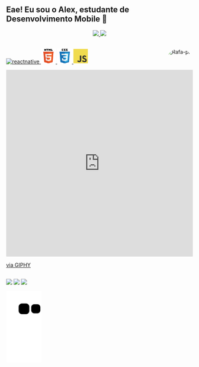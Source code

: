 ## Eae! Eu sou o Alex, estudante de Desenvolvimento Mobile 📱
<div align="center">
  <a href="https://github.com/alexdeividy">
  <img height="180em" src="https://github-readme-stats.vercel.app/api?username=alexdeividy&show_icons=true&theme=dracula&include_all_commits=true&count_private=true"/>
  <img height="180em" src="https://github-readme-stats.vercel.app/api/top-langs/?username=alexdeividy&layout=compact&langs_count=7&theme=dracula"/>
</div>
<div style="display: inline_block"><br>
<p>
  <a href="https://reactnative.dev/" target="_blank" rel="noreferrer"> <img src="https://reactnative.dev/img/header_logo.svg" alt="reactnative" width="40" height="40"/> </a>
  <a href="https://www.w3.org/html/" target="_blank" rel="noreferrer"> <img src="https://raw.githubusercontent.com/devicons/devicon/master/icons/html5/html5-original-wordmark.svg" alt="html5" width="40" height="40"/> </a>
  <a href="https://www.w3schools.com/css/" target="_blank" rel="noreferrer"> <img src="https://raw.githubusercontent.com/devicons/devicon/master/icons/css3/css3-original-wordmark.svg" alt="css3" width="40" height="40"/> </a>
  <a href="https://developer.mozilla.org/en-US/docs/Web/JavaScript" target="_blank" rel="noreferrer"> <img src="https://raw.githubusercontent.com/devicons/devicon/master/icons/javascript/javascript-original.svg" alt="javascript" width="40" height="40"/> </a>
  <img align="right" alt="Rafa-pic" height="150" style="border-radius:50px;" src="https://giphy.com/embed/uqQdCeqyx71NlNIOPY">
  </p>
</div>
  <div style="width:100%;height:0;padding-bottom:100%;position:relative;"><iframe src="https://giphy.com/embed/uqQdCeqyx71NlNIOPY" width="100%" height="100%" style="position:absolute" frameBorder="0" class="giphy-embed" allowFullScreen></iframe></div><p><a href="https://giphy.com/gifs/uqQdCeqyx71NlNIOPY">via GIPHY</a></p>
  
  ##
 
<div>
  <a href="https://instagram.com/aleksanttana" target="_blank"><img src="https://img.shields.io/badge/-Instagram-%23E4405F?style=for-the-badge&logo=instagram&logoColor=white" target="_blank"></a>
  <a href = "mailto:alex.deividy@gmail.com"><img src="https://img.shields.io/badge/-Gmail-%23333?style=for-the-badge&logo=gmail&logoColor=white" target="_blank"></a>
  <a href="https://www.linkedin.com/in/alexdeividy/" target="_blank"><img src="https://img.shields.io/badge/-LinkedIn-%230077B5?style=for-the-badge&logo=linkedin&logoColor=white" target="_blank"></a> 
 
  ![Snake animation](https://github.com/rafaballerini/rafaballerini/blob/output/github-contribution-grid-snake.svg)
 
</div>
